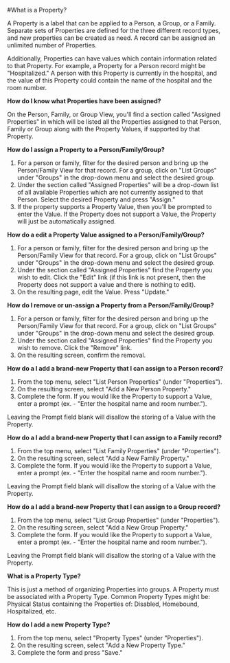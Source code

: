 #What is a Property?

A Property is a label that can be applied to a Person, a Group, or a Family. Separate sets of Properties are defined for the three different record types, and new properties can be created as need. A record can be assigned an unlimited number of Properties.

Additionally, Properties can have values which contain information related to that Property. For example, a Property for a Person record might be "Hospitalized." A person with this Property is currently in the hospital, and the value of this Property could contain the name of the hospital and the room number.

**How do I know what Properties have been assigned?**

On the Person, Family, or Group View, you'll find a section called "Assigned Properties" in which will be listed all the Properties assigned to that Person, Family or Group along with the Property Values, if supported by that Property.

**How do I assign a Property to a Person/Family/Group?**

1. For a person or family, filter for the desired person and bring up the Person/Family View for that record. For a group, click on "List Groups" under "Groups" in the drop-down menu and select the desired group.
2. Under the section called "Assigned Properties" will be a drop-down list of all available Properties which are not currently assigned to that Person. Select the desired Property and press "Assign."
3. If the property supports a Property Value, then you'll be prompted to enter the Value. If the Property does not support a Value, the Property will just be automatically assigned.

**How do a edit a Property Value assigned to a Person/Family/Group?**

1. For a person or family, filter for the desired person and bring up the Person/Family View for that record. For a group, click on "List Groups" under "Groups" in the drop-down menu and select the desired group.
2. Under the section called "Assigned Properties" find the Property you wish to edit. Click the "Edit" link (if this link is not present, then the Property does not support a value and there is nothing to edit).
3. On the resulting page, edit the Value. Press "Update."

**How do I remove or un-assign a Property from a Person/Family/Group?**

1. For a person or family, filter for the desired person and bring up the Person/Family View for that record. For a group, click on "List Groups" under "Groups" in the drop-down menu and select the desired group.
2. Under the section called "Assigned Properties" find the Property you wish to remove. Click the "Remove" link.
3. On the resulting screen, confirm the removal.

**How do a I add a brand-new Property that I can assign to a Person record?**

1. From the top menu, select "List Person Properties" (under "Properties").
2. On the resulting screen, select "Add a New Person Property."
3. Complete the form. If you would like the Property to support a Value, enter a prompt (ex. - "Enter the hospital name and room number."). 

Leaving the Prompt field blank will disallow the storing of a Value with the Property.

**How do a I add a brand-new Property that I can assign to a Family record?**

1. From the top menu, select "List Family Properties" (under "Properties").
2. On the resulting screen, select "Add a New Family Property."
3. Complete the form. If you would like the Property to support a Value, enter a prompt (ex. - "Enter the hospital name and room number."). 

Leaving the Prompt field blank will disallow the storing of a Value with the Property.

**How do a I add a brand-new Property that I can assign to a Group record?**

1. From the top menu, select "List Group Properties" (under "Properties").
2. On the resulting screen, select "Add a New Group Property."
3. Complete the form. If you would like the Property to support a Value, enter a prompt (ex. - "Enter the hospital name and room number."). 

Leaving the Prompt field blank will disallow the storing of a Value with the Property.

**What is a Property Type?**

This is just a method of organizing Properties into groups. A Property must be associated with a Property Type. Common Property Types might be: Physical Status containing the Properties of: Disabled, Homebound, Hospitalized, etc.

**How do I add a new Property Type?**

1. From the top menu, select "Property Types" (under "Properties").
2. On the resulting screen, select "Add a New Property Type."
3. Complete the form and press "Save."

